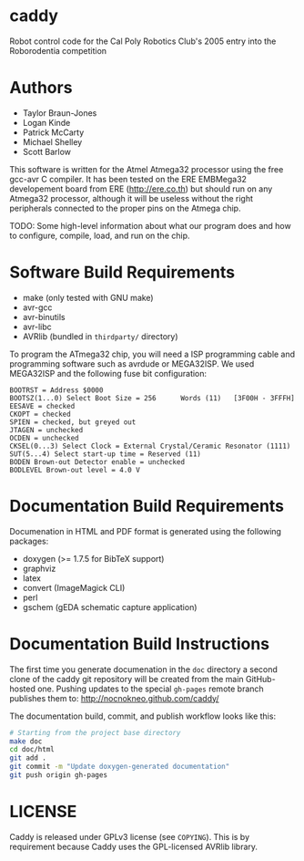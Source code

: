 caddy
=====

Robot control code for the Cal Poly Robotics Club's 2005 entry into the
Roborodentia competition

Authors
=======

* Taylor Braun-Jones
* Logan Kinde
* Patrick McCarty
* Michael Shelley
* Scott Barlow

This software is written for the Atmel Atmega32 processor using the free
gcc-avr C compiler. It has been tested on the ERE EMBMega32 developement board
from ERE (http://ere.co.th) but should run on any Atmega32 processor, although
it will be useless without the right peripherals connected to the proper pins
on the Atmega chip.

TODO: Some high-level information about what our program does and how
to configure, compile, load, and run on the chip.

Software Build Requirements
===========================

* make (only tested with GNU make)
* avr-gcc
* avr-binutils
* avr-libc
* AVRlib (bundled in `thirdparty/` directory)

To program the ATmega32 chip, you will need a ISP programming cable and
programming software such as avrdude or MEGA32ISP. We used MEGA32ISP and the
following fuse bit configuration:

    BOOTRST = Address $0000
    BOOTSZ(1...0) Select Boot Size = 256      Words (11)   [3F00H - 3FFFH]
    EESAVE = checked
    CKOPT = checked
    SPIEN = checked, but greyed out
    JTAGEN = unchecked
    OCDEN = unchecked
    CKSEL(0...3) Select Clock = External Crystal/Ceramic Resonator (1111)
    SUT(5...4) Select start-up time = Reserved (11)
    BODEN Brown-out Detector enable = unchecked
    BODLEVEL Brown-out level = 4.0 V

Documentation Build Requirements
================================

Documenation in HTML and PDF format is generated using the following packages:

* doxygen (>= 1.7.5 for BibTeX support)
* graphviz
* latex
* convert (ImageMagick CLI)
* perl
* gschem (gEDA schematic capture application)

Documentation Build Instructions
================================

The first time you generate documenation in the `doc` directory a second clone
of the caddy git repository will be created from the main GitHub-hosted
one. Pushing updates to the special `gh-pages` remote branch publishes them
to: http://nocnokneo.github.com/caddy/

The documentation build, commit, and publish workflow looks like this:

```bash
# Starting from the project base directory
make doc
cd doc/html
git add .
git commit -m "Update doxygen-generated documentation"
git push origin gh-pages
```

LICENSE
=======

Caddy is released under GPLv3 license (see `COPYING`). This is by requirement
because Caddy uses the GPL-licensed AVRlib library.

